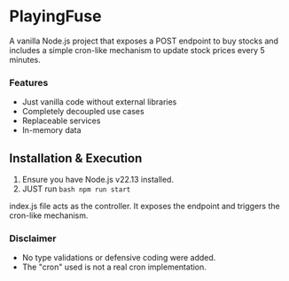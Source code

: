 # PlayingFuse

A vanilla Node.js project that exposes a POST endpoint to buy stocks and includes a simple cron-like mechanism to update stock prices every 5 minutes.

### Features
- Just vanilla code without external libraries
- Completely decoupled use cases
- Replaceable services
- In-memory data

## Installation & Execution

1. Ensure you have Node.js v22.13 installed.
2. JUST run  `bash npm run start`

index.js file acts as the controller. It exposes the endpoint and triggers the cron-like mechanism.

### Disclaimer
- No type validations or defensive coding were added.
- The "cron" used is not a real cron implementation.